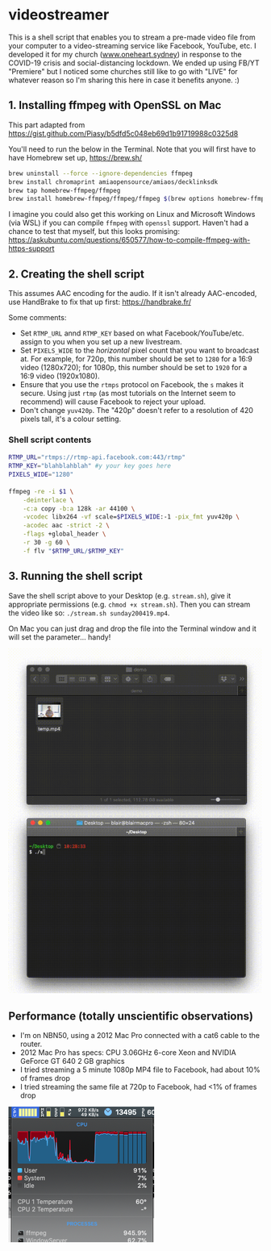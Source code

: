 # videostreamer

This is a shell script that enables you to stream a pre-made video file from your computer to a video-streaming service like Facebook, YouTube, etc. I developed it for my church (www.oneheart.sydney) in response to the COVID-19 crisis and social-distancing lockdown. We ended up using FB/YT "Premiere" but I noticed some churches still like to go with "LIVE" for whatever reason so I'm sharing this here in case it benefits anyone. :)

## 1. Installing ffmpeg with OpenSSL on Mac

This part adapted from https://gist.github.com/Piasy/b5dfd5c048eb69d1b91719988c0325d8

You'll need to run the below in the Terminal. Note that you will first have to have Homebrew set up, https://brew.sh/

```bash
brew uninstall --force --ignore-dependencies ffmpeg
brew install chromaprint amiaopensource/amiaos/decklinksdk
brew tap homebrew-ffmpeg/ffmpeg
brew install homebrew-ffmpeg/ffmpeg/ffmpeg $(brew options homebrew-ffmpeg/ffmpeg/ffmpeg | grep -vE '\s' | grep -- '--with-' | grep -vi chromaprint | grep -vi game-music-emu | tr '\n' ' ')
```

I imagine you could also get this working on Linux and Microsoft Windows (via WSL) if you can compile `ffmpeg` with `openssl` support. Haven't had a chance to test that myself, but this looks promising: https://askubuntu.com/questions/650577/how-to-compile-ffmpeg-with-https-support

## 2. Creating the shell script
This assumes AAC encoding for the audio. If it isn't already AAC-encoded, use HandBrake to fix that up first: https://handbrake.fr/

Some comments:

- Set `RTMP_URL` annd `RTMP_KEY` based on what Facebook/YouTube/etc. assign to you when you set up a new livestream.
- Set `PIXELS_WIDE` to the _horizontal_ pixel count that you want to broadcast at. For example, for 720p, this number should be set to `1280` for a 16:9 video (1280x720); for 1080p, this number should be set to `1920` for a 16:9 video (1920x1080).
- Ensure that you use the `rtmps` protocol on Facebook, the `s` makes it secure. Using just `rtmp` (as most tutorials on the Internet seem to recommend) will cause Facebook to reject your upload.
- Don't change `yuv420p`. The "420p" doesn't refer to a resolution of 420 pixels tall, it's a colour setting.

### Shell script contents
```bash
RTMP_URL="rtmps://rtmp-api.facebook.com:443/rtmp"
RTMP_KEY="blahblahblah" #y your key goes here
PIXELS_WIDE="1280"

ffmpeg -re -i $1 \
	-deinterlace \
	-c:a copy -b:a 128k -ar 44100 \
	-vcodec libx264 -vf scale=$PIXELS_WIDE:-1 -pix_fmt yuv420p \
	-acodec aac -strict -2 \
	-flags +global_header \
	-r 30 -g 60 \
	-f flv "$RTMP_URL/$RTMP_KEY"
```

## 3. Running the shell script

Save the shell script above to your Desktop (e.g. `stream.sh`), give it appropriate permissions (e.g. `chmod +x stream.sh`). Then you can stream the video like so: `./stream.sh sunday200419.mp4`.

On Mac you can just drag and drop the file into the Terminal window and it will set the parameter... handy!

![demo.gif](demo.gif)


## Performance (totally unscientific observations)

- I'm on NBN50, using a 2012 Mac Pro connected with a cat6 cable to the router.
- 2012 Mac Pro has specs: CPU 3.06GHz 6-core Xeon and NVIDIA GeForce GT 640 2 GB graphics
- I tried streaming a 5 minute 1080p MP4 file to Facebook, had about 10% of frames drop
- I tried streaming the same file at 720p to Facebook, had <1% of frames drop

![ffmpeg-utilisation.png](ffmpeg-utilisation.png)
